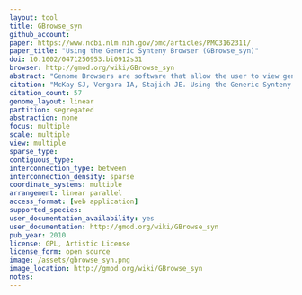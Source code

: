 ```yaml
---
layout: tool 
title: GBrowse_syn
github_account: 
paper: https://www.ncbi.nlm.nih.gov/pmc/articles/PMC3162311/
paper_title: "Using the Generic Synteny Browser (GBrowse_syn)"
doi: 10.1002/0471250953.bi0912s31
browser: http://gmod.org/wiki/GBrowse_syn
abstract: "Genome Browsers are software that allow the user to view genome annotations in the context of a reference sequence, such as a chromosome, contig, scaffold, etc. The Generic Genome Browser (GBrowse) is an open source genome browser package developed as part of the Generic Model Database Project (see Unit 9.9; Stein et at., 2002). The increasing number of sequenced genomes has to a corresponding growth in the field of comparative genomics, which requires methods to view and compare multiple genomes. Using the same software framework as GBrowse, the Generic Synteny Browser (GBrowse_syn) allows the comparison of co-linear regions of multiple genomes using the familiar GBrowse-style web page. Like GBrowse, GBrowse_syn can be configured to display any organism and is currently the synteny browser used for model organisms such as C. elegans (WormBase; www.wormbase.org; see Unit 1.8) and Arabidopsis (TAIR; www.arabidopsis.org; see Unit 1.11). GBrowse_syn is part of the GBrowse software package and can be downloaded from the web and run on any unix-like operating system, such as Linux, Solaris, Mac OS X etc. GBrowse_syn is still under active development. This unit will cover installation and configuration as part of the current stable version of GBrowse (v1.71)."
citation: "McKay SJ, Vergara IA, Stajich JE. Using the Generic Synteny Browser (GBrowse_syn). Curr Protoc Bioinformatics. Wiley Online Library; 2010;Chapter 9: Unit 9.12."
citation_count: 57
genome_layout: linear
partition: segregated
abstraction: none
focus: multiple
scale: multiple
view: multiple
sparse_type: 
contiguous_type: 
interconnection_type: between
interconnection_density: sparse
coordinate_systems: multiple
arrangement: linear parallel
access_format: [web application]
supported_species: 
user_documentation_availability: yes
user_documentation: http://gmod.org/wiki/GBrowse_syn
pub_year: 2010
license: GPL, Artistic License
license_form: open source
image: /assets/gbrowse_syn.png
image_location: http://gmod.org/wiki/GBrowse_syn
notes: 
---
```

